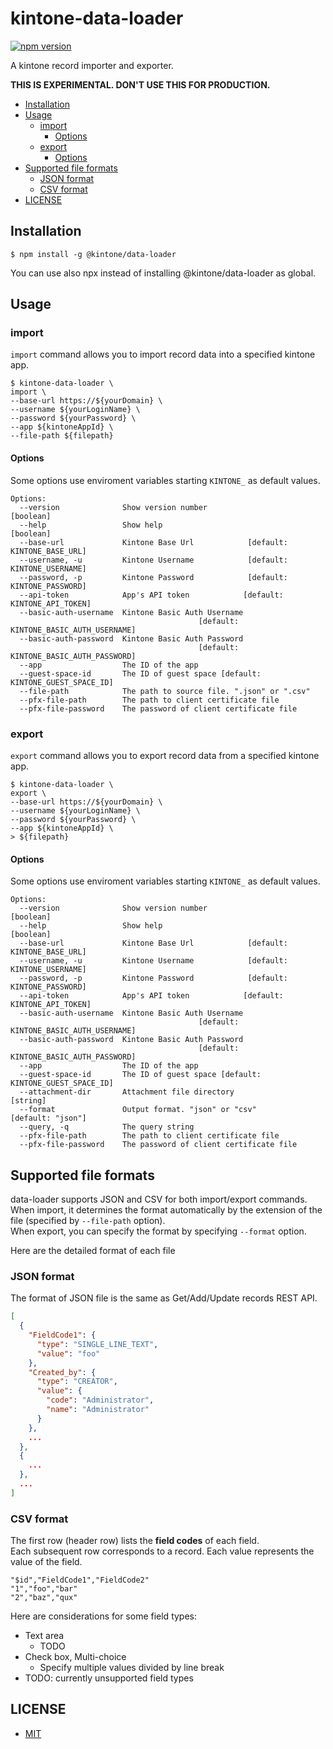 # kintone-data-loader

[![npm version](https://badge.fury.io/js/%40kintone%2Fdata-loader.svg)](https://badge.fury.io/js/%40kintone%2Fdata-loader)

A kintone record importer and exporter.

**THIS IS EXPERIMENTAL. DON'T USE THIS FOR PRODUCTION.**

- [Installation](#installation)
- [Usage](#usage)
  - [import](#import)
    - [Options](#options)
  - [export](#export)
    - [Options](#options-1)
- [Supported file formats](#supported-file-formats)
  - [JSON format](#json-format)
  - [CSV format](#csv-format)
- [LICENSE](#license)

## Installation

```
$ npm install -g @kintone/data-loader
```

You can use also npx instead of installing @kintone/data-loader as global.

## Usage

### import

`import` command allows you to import record data into a specified kintone app.

```
$ kintone-data-loader \
import \
--base-url https://${yourDomain} \
--username ${yourLoginName} \
--password ${yourPassword} \
--app ${kintoneAppId} \
--file-path ${filepath}
```

#### Options

Some options use enviroment variables starting `KINTONE_` as default values.

```
Options:
  --version              Show version number                           [boolean]
  --help                 Show help                                     [boolean]
  --base-url             Kintone Base Url            [default: KINTONE_BASE_URL]
  --username, -u         Kintone Username            [default: KINTONE_USERNAME]
  --password, -p         Kintone Password            [default: KINTONE_PASSWORD]
  --api-token            App's API token            [default: KINTONE_API_TOKEN]
  --basic-auth-username  Kintone Basic Auth Username
                                          [default: KINTONE_BASIC_AUTH_USERNAME]
  --basic-auth-password  Kintone Basic Auth Password
                                          [default: KINTONE_BASIC_AUTH_PASSWORD]
  --app                  The ID of the app
  --guest-space-id       The ID of guest space [default: KINTONE_GUEST_SPACE_ID]
  --file-path            The path to source file. ".json" or ".csv"
  --pfx-file-path        The path to client certificate file
  --pfx-file-password    The password of client certificate file
```

### export

`export` command allows you to export record data from a specified kintone app.

```
$ kintone-data-loader \
export \
--base-url https://${yourDomain} \
--username ${yourLoginName} \
--password ${yourPassword} \
--app ${kintoneAppId} \
> ${filepath}
```

#### Options

Some options use enviroment variables starting `KINTONE_` as default values.

```
Options:
  --version              Show version number                           [boolean]
  --help                 Show help                                     [boolean]
  --base-url             Kintone Base Url            [default: KINTONE_BASE_URL]
  --username, -u         Kintone Username            [default: KINTONE_USERNAME]
  --password, -p         Kintone Password            [default: KINTONE_PASSWORD]
  --api-token            App's API token            [default: KINTONE_API_TOKEN]
  --basic-auth-username  Kintone Basic Auth Username
                                          [default: KINTONE_BASIC_AUTH_USERNAME]
  --basic-auth-password  Kintone Basic Auth Password
                                          [default: KINTONE_BASIC_AUTH_PASSWORD]
  --app                  The ID of the app
  --guest-space-id       The ID of guest space [default: KINTONE_GUEST_SPACE_ID]
  --attachment-dir       Attachment file directory                      [string]
  --format               Output format. "json" or "csv"        [default: "json"]
  --query, -q            The query string
  --pfx-file-path        The path to client certificate file
  --pfx-file-password    The password of client certificate file
```

## Supported file formats

data-loader supports JSON and CSV for both import/export commands.  
When import, it determines the format automatically by the extension of the file (specified by `--file-path` option).  
When export, you can specify the format by specifying `--format` option.

Here are the detailed format of each file

### JSON format

The format of JSON file is the same as Get/Add/Update records REST API.

```json
[
  {
    "FieldCode1": {
      "type": "SINGLE_LINE_TEXT",
      "value": "foo"
    },
    "Created_by": {
      "type": "CREATOR",
      "value": {
        "code": "Administrator",
        "name": "Administrator"
      }
    },
    ...
  },
  {
    ...
  },
  ...
]
```

### CSV format

The first row (header row) lists the **field codes** of each field.  
Each subsequent row corresponds to a record. Each value represents the value of the field.

```csv
"$id","FieldCode1","FieldCode2"
"1","foo","bar"
"2","baz","qux"
```

Here are considerations for some field types:

- Text area
  - TODO
- Check box, Multi-choice
  - Specify multiple values divided by line break
- TODO: currently unsupported field types

## LICENSE

- [MIT](https://github.com/kintone/js-sdk/blob/master/packages/data-loader/LICENSE)

